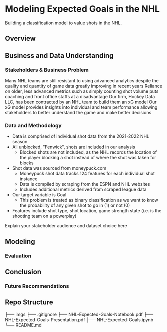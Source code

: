 # Modeling Expected Goals in the NHL

Building a classification model to value shots in the NHL.

## Overview


## Business and Data Understanding

### Stakeholders & Business Problem

Many NHL teams are still resistant to using advanced analytics despite the quality and quantity of game data greatly improving in recent years
Reliance on older, less advanced metrics such as simply counting shot volume puts coaching and front office staffs at a disadvantage
Our firm, Hockey Data LLC, has been contracted by an NHL team to build them an xG model 
Our xG model provides insights into individual and team performance allowing stakeholders to better understand the game and make better decisions

### Data and Methodology

- Data is comprised of individual shot data from the 2021-2022 NHL season
- All unblocked, "Fenwick", shots are included in our analysis
  - Blocked shots are not included, as the NHL records the location of the player blocking a shot instead of where the shot was taken for blocks
- Shot data was sourced from moneypuck.com
  - Moneypuck shot data tracks 124 features for each individual shot instance
  - Data is compiled by scraping from the ESPN and NHL websites
  - Includes additional metrics derived from scraped league data
- Our target variable is Goal
  - This problem is treated as binary classification as we want to know the probability of any given shot to go in (1) or not (0)
- Features include shot type, shot location, game strength state (i.e. is the shooting team on a powerplay)

  
Explain your stakeholder audience and dataset choice here

## Modeling

### Evaluation

## Conclusion

### Future Recommendations

## Repo Structure

├── imgs
├── .gitignore
├── NHL-Expected-Goals-Notebook.pdf
├── NHL-Expected-Goals-Presentation.pdf
├── NHL-Expected-Goals.ipynb
└── README.md

